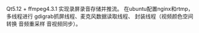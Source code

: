 Qt5.12 + ffmpeg4.3.1 实现录屏录音存储并推流。 在ubuntu配置nginx和rtmp，多线程进行 gdigrab抓屏线程、麦克风数据读取线程、  封装线程（视频颜色空间转换 音频重采样 音视频同步）。

